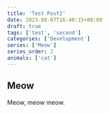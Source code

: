 ```yaml
---
title: 'Test Post2'
date: 2023-08-07T16:40:15+08:00
draft: true
tags: ['test', 'second']
categories: ['Development']
series: ['Meow']
series_order: 2
animals: ['cat']
---
```


## Meow

Meow, meow meow.
